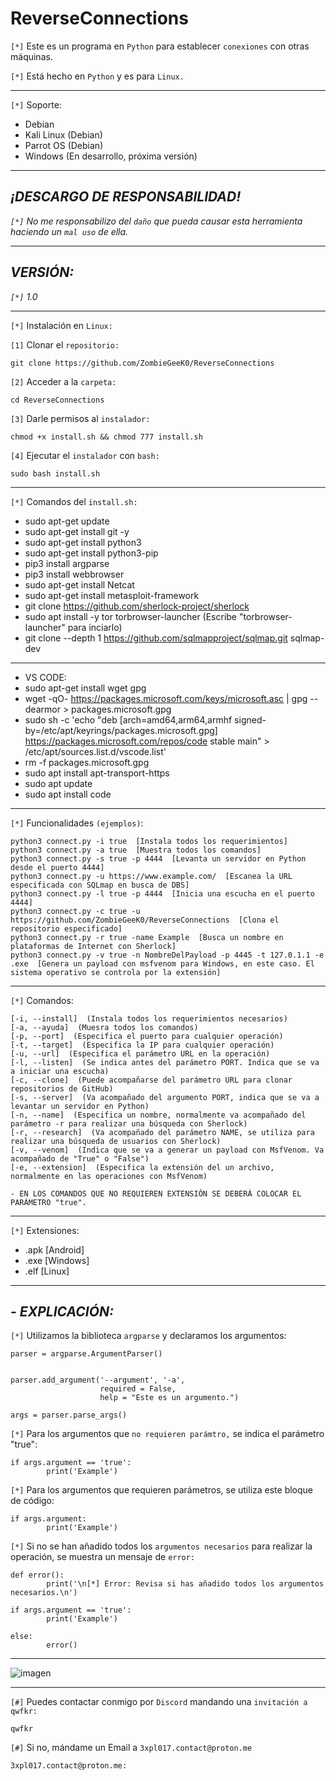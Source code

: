 # ReverseConnections

`[*]` Este es un programa en `Python` para establecer `conexiones` con otras máquinas.

`[*]` Está hecho en `Python` y es para `Linux.`

<hr>

`[*]` Soporte:

- Debian
- Kali Linux (Debian)
- Parrot OS (Debian)
- Windows (En desarrollo, próxima versión)

<hr>

## _¡DESCARGO DE RESPONSABILIDAD!_

_`[*]` No me responsabilizo del `daño` que pueda causar esta herramienta haciendo un `mal uso` de ella._

<hr>

## _VERSIÓN:_

_`[*]` 1.0_

<hr>
        
`[*]` Instalación en `Linux:`

`[1]` Clonar el `repositorio:`

    git clone https://github.com/ZombieGeeK0/ReverseConnections
`[2]` Acceder a la `carpeta:` 

    cd ReverseConnections
`[3]` Darle permisos al `instalador:`

    chmod +x install.sh && chmod 777 install.sh
`[4]` Ejecutar el `instalador` con `bash:`

    sudo bash install.sh

<hr>

`[*]` Comandos del `install.sh:`

- sudo apt-get update
- sudo apt-get install git -y
- sudo apt-get install python3
- sudo apt-get install python3-pip
- pip3 install argparse
- pip3 install webbrowser
- sudo apt-get install Netcat
- sudo apt-get install metasploit-framework
- git clone https://github.com/sherlock-project/sherlock
- sudo apt install -y tor torbrowser-launcher (Escribe "torbrowser-launcher" para inciarlo)
- git clone --depth 1 https://github.com/sqlmapproject/sqlmap.git sqlmap-dev
  
<hr>

- VS CODE:
- sudo apt-get install wget gpg
- wget -qO- https://packages.microsoft.com/keys/microsoft.asc | gpg --dearmor > packages.microsoft.gpg
- sudo sh -c 'echo "deb [arch=amd64,arm64,armhf signed-by=/etc/apt/keyrings/packages.microsoft.gpg] https://packages.microsoft.com/repos/code stable main" > /etc/apt/sources.list.d/vscode.list'
- rm -f packages.microsoft.gpg
- sudo apt install apt-transport-https
- sudo apt update
- sudo apt install code

<hr>

`[*]` Funcionalidades `(ejemplos)`:

    python3 connect.py -i true  [Instala todos los requerimientos]
    python3 connect.py -a true  [Muestra todos los comandos]
    python3 connect.py -s true -p 4444  [Levanta un servidor en Python desde el puerto 4444]
    python3 connect.py -u https://www.example.com/  [Escanea la URL especificada con SQLmap en busca de DBS]
    python3 connect.py -l true -p 4444  [Inicia una escucha en el puerto 4444]
    python3 connect.py -c true -u https://github.com/ZombieGeeK0/ReverseConnections  [Clona el repositorio especificado]
    python3 connect.py -r true -name Example  [Busca un nombre en plataformas de Internet con Sherlock]
    python3 connect.py -v true -n NombreDelPayload -p 4445 -t 127.0.1.1 -e .exe  [Genera un payload con msfvenom para Windows, en este caso. El sistema operativo se controla por la extensión]

<hr>

`[*]` Comandos:

    [-i, --install]  (Instala todos los requerimientos necesarios)
    [-a, --ayuda]  (Muesra todos los comandos)
    [-p, --port]  (Especifica el puerto para cualquier operación)
    [-t, --target]  (Especifica la IP para cualquier operación)
    [-u, --url]  (Especifica el parámetro URL en la operación)
    [-l, --listen]  (Se indica antes del parámetro PORT. Indica que se va a iniciar una escucha)
    [-c, --clone]  (Puede acompañarse del parámetro URL para clonar repositorios de GitHub)
    [-s, --server]  (Va acompañado del argumento PORT, indica que se va a levantar un servidor en Python)
    [-n, --name]  (Especifica un nombre, normalmente va acompañado del parámetro -r para realizar una búsqueda con Sherlock)
    [-r, --research]  (Va acompañado del parámetro NAME, se utiliza para realizar una búsqueda de usuarios con Sherlock)
    [-v, --venom]  (Indica que se va a generar un payload con MsfVenom. Va acompañado de "True" o "False")
    [-e, --extension]  (Especifica la extensión del un archivo, normalmente en las operaciones con MsfVenom)

`- EN LOS COMANDOS QUE NO REQUIEREN EXTENSIÓN SE DEBERÁ COLOCAR EL PARÁMETRO "true".`

<hr>

`[*]` Extensiones:

- .apk  [Android]
- .exe  [Windows]
- .elf [Linux]

<hr>

## _- EXPLICACIÓN:_

`[*]` Utilizamos la biblioteca `argparse` y declaramos los argumentos:

    parser = argparse.ArgumentParser()

        
    parser.add_argument('--argument', '-a',
                        required = False,
                        help = "Este es un argumento.")

    args = parser.parse_args()

`[*]` Para los argumentos que `no requieren parámtro,` se indica el parámetro "true":

    if args.argument == 'true':
            print('Example')

`[*]` Para los argumentos que requieren parámetros, se utiliza este bloque de código:

    if args.argument:
            print('Example')

`[*]` Si no se han añadido todos los `argumentos necesarios` para realizar la operación, se muestra un mensaje de `error:`

    
    def error():
            print('\n[*] Error: Revisa si has añadido todos los argumentos necesarios.\n')

    if args.argument == 'true':
            print('Example')

    else:
            error()

<hr>

![imagen](https://github.com/ZombieGeeK0/GodZilla/assets/158185295/156e5b7e-3cf9-4a3d-b018-34cc8e4532b9)

<hr>

`[#]` Puedes contactar conmigo por `Discord` mandando una `invitación a qwfkr:`

    qwfkr
`[#]` Si no, mándame un Email a `3xpl017.contact@proton.me`

    3xpl017.contact@proton.me:
